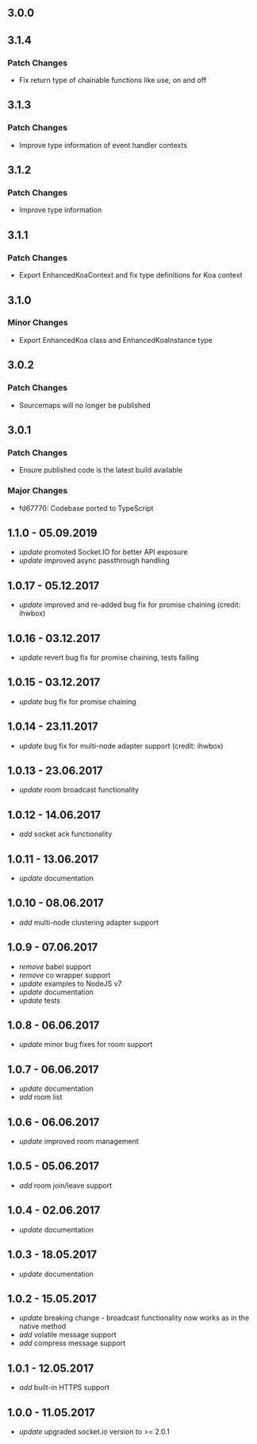 ## 3.0.0

## 3.1.4

### Patch Changes

- Fix return type of chainable functions like use, on and off

## 3.1.3

### Patch Changes

- Improve type information of event handler contexts

## 3.1.2

### Patch Changes

- Improve type information

## 3.1.1

### Patch Changes

- Export EnhancedKoaContext and fix type definitions for Koa context

## 3.1.0

### Minor Changes

- Export EnhancedKoa class and EnhancedKoaInstance type

## 3.0.2

### Patch Changes

- Sourcemaps will no longer be published

## 3.0.1

### Patch Changes

- Ensure published code is the latest build available

### Major Changes

- fd67770: Codebase ported to TypeScript

## 1.1.0 - 05.09.2019

- _update_ promoted Socket.IO for better API exposure
- _update_ improved async passthrough handling

## 1.0.17 - 05.12.2017

- _update_ improved and re-added bug fix for promise chaining (credit: ihwbox)

## 1.0.16 - 03.12.2017

- _update_ revert bug fix for promise chaining, tests failing

## 1.0.15 - 03.12.2017

- _update_ bug fix for promise chaining

## 1.0.14 - 23.11.2017

- _update_ bug fix for multi-node adapter support (credit: ihwbox)

## 1.0.13 - 23.06.2017

- _update_ room broadcast functionality

## 1.0.12 - 14.06.2017

- _add_ socket ack functionality

## 1.0.11 - 13.06.2017

- _update_ documentation

## 1.0.10 - 08.06.2017

- _add_ multi-node clustering adapter support

## 1.0.9 - 07.06.2017

- _remove_ babel support
- _remove_ co wrapper support
- _update_ examples to NodeJS v7
- _update_ documentation
- _update_ tests

## 1.0.8 - 06.06.2017

- _update_ minor bug fixes for room support

## 1.0.7 - 06.06.2017

- _update_ documentation
- _add_ room list

## 1.0.6 - 06.06.2017

- _update_ improved room management

## 1.0.5 - 05.06.2017

- _add_ room join/leave support

## 1.0.4 - 02.06.2017

- _update_ documentation

## 1.0.3 - 18.05.2017

- _update_ documentation

## 1.0.2 - 15.05.2017

- _update_ breaking change - broadcast functionality now works as in the native method
- _add_ volatile message support
- _add_ compress message support

## 1.0.1 - 12.05.2017

- _add_ built-in HTTPS support

## 1.0.0 - 11.05.2017

- _update_ upgraded socket.io version to >= 2.0.1

